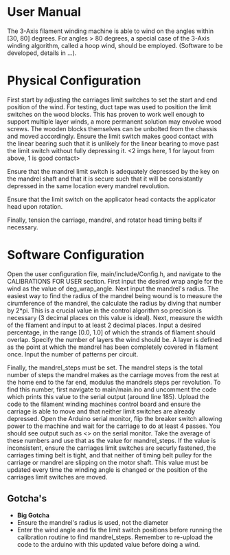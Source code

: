 # User Manual

The 3-Axis filament winding machine is able to wind on the angles within [30, 80] degrees. For angles > 80 degrees, a special
case of the 3-Axis winding algorithm, called a hoop wind, should be employed. (Software to be developed, details in ...).

# Physical Configuration
First start by adjusting the carriages limit switches to set the start and end position of the wind. For testing, duct tape was
used to position the limit switches on the wood blocks. This has proven to work well enough to support multiple layer winds, a
more permanent solution may envolve wood screws. The wooden blocks themselves can be unbolted from the chassis and moved
accordingly. Ensure the limit switch makes good contact with the linear bearing such that it is unlikely for the linear bearing
to move past the limit switch without fully depressing it. <2 imgs here, 1 for layout from above, 1 is good contact>

Ensure that the mandrel limit switch is adequately depressed by the key on the mandrel shaft and that it is secure such
that it will be consistantly depressed in the same location every mandrel revolution.

Ensure that the limit switch on the applicator head contacts the applicator head upon rotation. 

Finally, tension the carriage, mandrel, and rotator head timing belts if necessary. 

# Software Configuration
Open the user configuration file, main/include/Config.h, and navigate to the CALIBRATIONS FOR USER section. First input the
desired wrap angle for the wind as the value of deg_wrap_angle. Next input the mandrel's radius. The easiest way to find the
radius of the mandrel being wound is to measure the cirumference of the mandrel, the calculate the radius by diving that number
by 2*pi. This is a crucial value in the control algorithm so precision is necessary (3 decimal places on this value is ideal).
Next, measure the width of the filament and input to at least 2 decimal places. Input a desired percentage, in the range [0.0, 1.0]
of which the strands of filament should overlap. Specify the number of layers the wind should be. A layer is defined as the
point at which the mandrel has been completely covered in filament once. Input the number of patterns per circuit. 

Finally, the mandrel_steps must be set. The mandrel steps is the total number of steps the mandrel makes as the carriage moves
from the rest at the home end to the far end, modulus the mandrels steps per revolution. To find this number, first navigate to
main/main.ino and uncomment the code which prints this value to the serial output (around line 185). Upload the code to the
filament winding machines control board and ensure the carriage is able to move and that neither limit switches are already depressed.
Open the Arduino serial monitor, flip the breaker switch allowing power to the machine and wait for the carriage to do at least
4 passes. You should see output such as <> on the serial monitor. Take the average of these numbers and use that as the value
for mandrel_steps. If the value is inconsistent, ensure the carriages limit switches are securly fastened, the carriages timing
belt is tight, and that neither of timing belt pulley for the carriage or mandrel are slipping on the motor shaft. This value must
be updated every time the winding angle is changed or the position of the carriages limit switches are moved.

## Gotcha's
- <b>Big Gotcha</b>
- Ensure the mandrel's radius is used, not the diameter
- Enter the wind angle and fix the limit switch positions before running the calibration routine to find mandrel_steps.
  Remember to re-upload the code to the arduino with this updated value before doing a wind.
